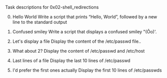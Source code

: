 Task descriptions for 0x02-shell_redirections

0. Hello World
Write a script that prints “Hello, World”, followed by a new line to the standard output

1. Confused smiley
Write a script that displays a confused smiley "(Ôo)'.

2. Let's display a file
Display the content of the /etc/passwd file..

3. What about 2?
Display the content of /etc/passwd and /etc/host

4. Last lines of a file
Display the last 10 lines of /etc/passwd

5. I'd prefer the first ones actually
Display the first 10 lines of /etc/passwds
